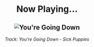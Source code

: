 <div align="center"> 
<h1>Now Playing...</h1>

![You're Going Down](https://i.scdn.co/image/ab67616d00001e0241ef5c9090832fe69503b1fd)
--
_<p>Track: You're Going Down - Sick Puppies </p>_
</div>
